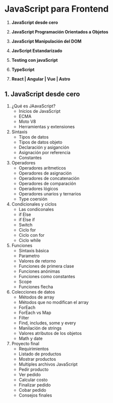 # JavaScript para Frontend

1. **JavaScript desde cero**

2. **JavaScript Programación Orientados a Objetos**

3. **JavaScript Manipulación del DOM**

4. **JavScript Estandarizado**

5. **Testing con javaScript**

6. **TypeScript**

7. **React | Angular | Vue | Astro**


## 1. JavaScript desde cero

1. ¿Qué es JAavaScript?
    - Inicios de JavaScript
    - ECMA
    - Moto V8
    - Herramientas y extensiones
2. Sintaxis
    - Tipos de datos
    - Tipos de datos objeto
    - Declaración y asiganción
    - Asignación por referencia
    - Constantes
3. Operadores
    - Operadores arítmeticos
    - Operadores de asignación
    - Operadores de concatenación
    - Operadores de comparación
    - Operadores lógicos
    - Operadores unarios y ternarios
    - Type coersión
4. Condicionales y ciclos
    - Las condiconales
    - if Else
    - if Else if
    - Switch
    - Ciclo for
    - Ciclo con for
    - Ciclo while
5. Funciones
    - Sintaxis básica
    - Parametro
    - Valores de retorno
    - Funciones de primera clase
    - Funciones anónimas
    - Funciones como constantes
    - Scope
    - Funciones flecha
6. Colecciones de datos
    - Métodos de array
    - Métodos que no modifican el array
    - ForEach
    - ForEach vs Map
    - Filter
    - Find, includes, some y every
    - Manilación de strings
    - Valores atributos de los objetos
    - Math y date
7. Proyecto final
    - Requirimientos
    - Listado de productos
    - Mostrar productos
    - Multiples archivos JavaScript
    - Pedir producto
    - Ver pedido
    - Calcular costo
    - Finalizar pedido
    - Cobar pedido
    - Consejos finales
